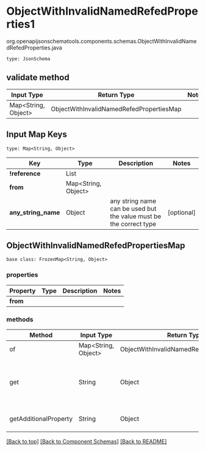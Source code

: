# ObjectWithInvalidNamedRefedProperties1
org.openapijsonschematools.components.schemas.ObjectWithInvalidNamedRefedProperties.java
```
type: JsonSchema
```

## validate method
| Input Type | Return Type | Notes |
| ---------- | ----------- | ----- |
| Map<String, Object> | ObjectWithInvalidNamedRefedPropertiesMap | |

## Input Map Keys
```
type: Map<String, Object>
```
Key | Type |  Description | Notes
------------ | ------------- | ------------- | -------------
**!reference** | List<long> |  |
**from** | Map<String, Object> |  |
**any_string_name** | Object | any string name can be used but the value must be the correct type | [optional]

## ObjectWithInvalidNamedRefedPropertiesMap
```
base class: FrozenMap<String, Object>
```

### properties
Property | Type | Description | Notes
-------- | ---- | ----------- | -----
**from** |  |  |

### methods
Method | Input Type | Return Type | Notes
------ | ---------- | ----------- | ------
of | Map<String, Object> | ObjectWithInvalidNamedRefedPropertiesMap | a constructor
get | String | Object | This model has invalid python names so this method is used under the hood when you access instance["!reference"], 
getAdditionalProperty | String | Object | provides type safety for additional properties

[[Back to top]](#top) [[Back to Component Schemas]](../../../README.md#Component-Schemas) [[Back to README]](../../../README.md)
